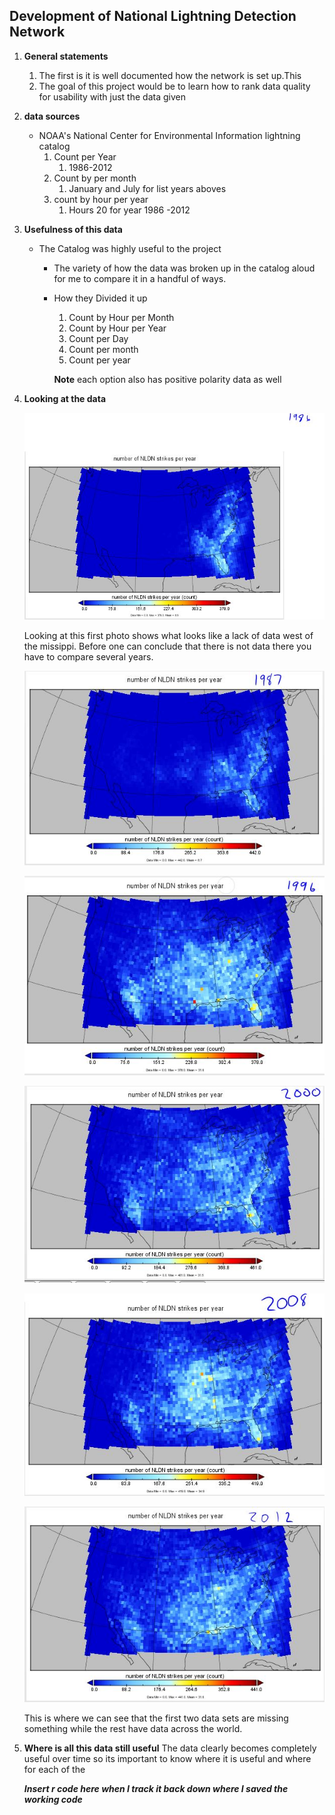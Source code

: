 ## Development of National Lightning Detection Network 



1. **General statements**
	1. The first is it is well documented how the network is set up.This  
	2. The goal of this project would be to learn how to rank data quality for usability with just the data given 
3. **data sources**
	* NOAA's National Center for Environmental Information lightning catalog
		1. Count  per Year 
			1. 1986-2012
		2. Count by per month 
			1. January and July  for list years aboves
		2. count by hour per year 
			1. Hours 20 for year 1986 -2012

2. **Usefulness of this data**
	* The Catalog was highly useful to the project 
		* The variety of how the data was broken up in the catalog aloud for me to compare it in a handful of ways.
		* How they Divided it up
			1. Count by Hour per Month
			2. Count by Hour per Year
			3. Count per Day
			4. Count per month 
			5. Count per year
			
			**Note** each option also has positive polarity data as well 

1. **Looking at the data**
	 
	![Rendered photo of 1986 data](https://github.com/gbrandom/Geography-490/blob/master/1986.JPG)
	
	Looking at this first photo shows what looks like a lack of data  west of the missippi. Before one can conclude that there is not data there you have to compare several years. 
	
	 ![Rendered photo of 19887 data](https://github.com/gbrandom/Geography-490/blob/master/1987.JPG)
	
	![Rendered photo of 1996 data](https://github.com/gbrandom/Geography-490/blob/master/1996.JPG)

	![Rendered photo of 2000 data](https://github.com/gbrandom/Geography-490/blob/master/2000.JPG)

	![Rendered photo of 2008 data](https://github.com/gbrandom/Geography-490/blob/master/2008.JPG)
 
	![Rendered photo of 2012 data](https://github.com/gbrandom/Geography-490/blob/master/2012.JPG)

	This is where we can see that the first two data sets are missing something while the rest have data across the world. 

5. **Where is all this data still useful**
	The data clearly becomes completely useful over time so its important to know where it is useful and where for each of the 

	***Insert r code here when I track it back down where I saved the working code*** 
	 